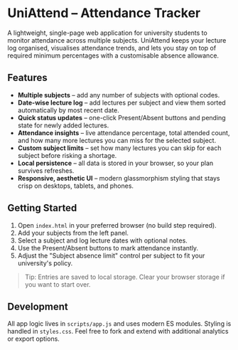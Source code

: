 # UniAttend – Attendance Tracker

A lightweight, single-page web application for university students to monitor attendance across multiple subjects. UniAttend keeps your lecture log organised, visualises attendance trends, and lets you stay on top of required minimum percentages with a customisable absence allowance.

## Features

- **Multiple subjects** – add any number of subjects with optional codes.
- **Date-wise lecture log** – add lectures per subject and view them sorted automatically by most recent date.
- **Quick status updates** – one-click Present/Absent buttons and pending state for newly added lectures.
- **Attendance insights** – live attendance percentage, total attended count, and how many more lectures you can miss for the selected subject.
- **Custom subject limits** – set how many lectures you can skip for each subject before risking a shortage.
- **Local persistence** – all data is stored in your browser, so your plan survives refreshes.
- **Responsive, aesthetic UI** – modern glassmorphism styling that stays crisp on desktops, tablets, and phones.

## Getting Started

1. Open `index.html` in your preferred browser (no build step required).
2. Add your subjects from the left panel.
3. Select a subject and log lecture dates with optional notes.
4. Use the Present/Absent buttons to mark attendance instantly.
5. Adjust the "Subject absence limit" control per subject to fit your university's policy.

> Tip: Entries are saved to local storage. Clear your browser storage if you want to start over.

## Development

All app logic lives in `scripts/app.js` and uses modern ES modules. Styling is handled in `styles.css`. Feel free to fork and extend with additional analytics or export options.
